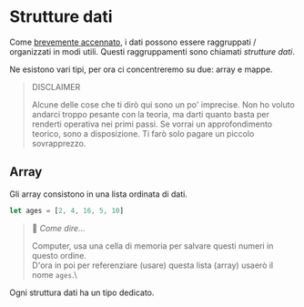 
# Strutture dati

Come [brevemente accennato](./10_intro.md#dati), i dati possono essere raggruppati / organizzati in modi utili.
Questi raggruppamenti sono chiamati *strutture dati*.

Ne esistono vari tipi, per ora ci concentreremo su due: array e mappe.

> DISCLAIMER
>
> Alcune delle cose che ti dirò qui sono un po' imprecise. Non ho voluto andarci troppo pesante con la teoria, ma darti quanto
> basta per renderti operativa nei primi passi.
> Se vorrai un approfondimento teorico, sono a disposizione. Ti farò solo pagare un piccolo sovrapprezzo.

## Array

Gli array consistono in una lista ordinata di dati.

```javascript
let ages = [2, 4, 16, 5, 10]
```

> 💬 *Come dire...*
> 
> Computer, usa una cella di memoria per salvare questi numeri in questo ordine.\
> D'ora in poi per referenziare (usare) questa lista (array) usaerò il nome `ages`.\

Ogni struttura dati ha un tipo dedicato.